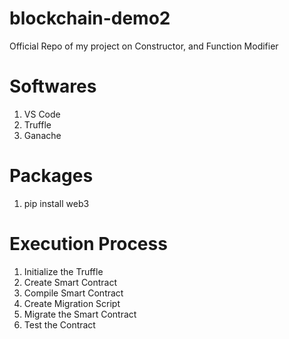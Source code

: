 # blockchain-demo2
Official Repo of my project on Constructor, and Function Modifier

# Softwares
1. VS Code
2. Truffle
3. Ganache

# Packages
1. pip install web3

# Execution Process
1. Initialize the Truffle
2. Create Smart Contract
3. Compile Smart Contract
3. Create Migration Script
4. Migrate the Smart Contract
5. Test the Contract


